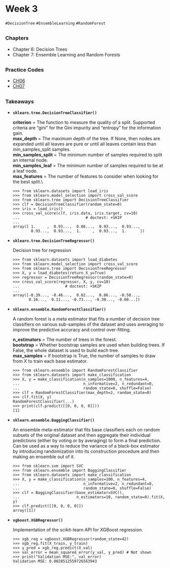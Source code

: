 # Week 3
`#DecisionTree` `#EnsembleLearning` `#RandomForest`

##

### Chapters
- Chapter 6: Decision Trees
- Chapter 7: Ensemble Learning and Random Forests

##

### Practice Codes
- [CH06](./codes/CH06_decision_trees.ipynb)
- [CH07](./codes/CH07_ensemble_learning_and_random_forests.ipynb)

##

### Takeaways
- <code>**sklearn.tree.DecisionTreeClassifier()**</code>
  
  **criterion** = The function to measure the quality of a split. Supported criteria are “gini” for the Gini impurity and “entropy” for the information gain.\
  **max_depth** = The maximum depth of the tree. If None, then nodes are expanded until all leaves are pure or until all leaves contain less than min_samples_split samples.\
  **min_samples_split** = The minimum number of samples required to split an internal node.\
  **min_samples_leaf** = The minimum number of samples required to be at a leaf node.\
  **max_features** = The number of features to consider when looking for the best split.\
  
  
  ```
  >>> from sklearn.datasets import load_iris
  >>> from sklearn.model_selection import cross_val_score
  >>> from sklearn.tree import DecisionTreeClassifier
  >>> clf = DecisionTreeClassifier(random_state=0)
  >>> iris = load_iris()
  >>> cross_val_score(clf, iris.data, iris.target, cv=10)
  ...                             # doctest: +SKIP
  ...
  array([ 1.     ,  0.93...,  0.86...,  0.93...,  0.93...,
          0.93...,  0.93...,  1.     ,  0.93...,  1.      ])  
  ```
  
- <code>**sklearn.tree.DecisionTreeRegressor()**</code>
  
  Decision tree for regression
  
  ```
  >>> from sklearn.datasets import load_diabetes
  >>> from sklearn.model_selection import cross_val_score
  >>> from sklearn.tree import DecisionTreeRegressor
  >>> X, y = load_diabetes(return_X_y=True)
  >>> regressor = DecisionTreeRegressor(random_state=0)
  >>> cross_val_score(regressor, X, y, cv=10)
  ...                    # doctest: +SKIP
  ...
  array([-0.39..., -0.46...,  0.02...,  0.06..., -0.50...,
         0.16...,  0.11..., -0.73..., -0.30..., -0.00...])
  ```
  
  
- <code>**sklearn.ensemble.RandomForestClassifier()**</code>

  A random forest is a meta estimator that fits a number of decision tree classifiers on various sub-samples of the dataset and uses averaging to improve the predictive accuracy and control over-fitting.

  **n_estimators** = The number of trees in the forest.\
  **bootstrap** = Whether bootstrap samples are used when building trees. If False, the whole dataset is used to build each tree.\
  **max_samples** = If bootstrap is True, the number of samples to draw from X to train each base estimator.
  
  ```
  >>> from sklearn.ensemble import RandomForestClassifier
  >>> from sklearn.datasets import make_classification
  >>> X, y = make_classification(n_samples=1000, n_features=4,
  ...                            n_informative=2, n_redundant=0,
  ...                            random_state=0, shuffle=False)
  >>> clf = RandomForestClassifier(max_depth=2, random_state=0)
  >>> clf.fit(X, y)
  RandomForestClassifier(...)
  >>> print(clf.predict([[0, 0, 0, 0]]))
  [1]
  ```
  
  
- <code>**sklearn.ensemble.BaggingClassifier()**</code>

  An ensemble meta-estimator that fits base classifiers each on random subsets of the original dataset and then aggregate their individual predictions (either by voting or by averaging) to form a final prediction.\
  Can be used as a way to reduce the variance of a black-box estimator by introducing randomization into its construction procedure and then making an ensemble out of it.

  ```
  >>> from sklearn.svm import SVC
  >>> from sklearn.ensemble import BaggingClassifier
  >>> from sklearn.datasets import make_classification
  >>> X, y = make_classification(n_samples=100, n_features=4,
  ...                            n_informative=2, n_redundant=0,
  ...                            random_state=0, shuffle=False)
  >>> clf = BaggingClassifier(base_estimator=SVC(),
  ...                         n_estimators=10, random_state=0).fit(X, y)
  >>> clf.predict([[0, 0, 0, 0]])
  array([1])
  ```

- <code>**xgboost.XGBRegressor()**</code>

  Implementation of the scikit-learn API for XGBoost regression.
  
  ```
  >>> xgb_reg = xgboost.XGBRegressor(random_state=42)
  >>> xgb_reg.fit(X_train, y_train)
  >>> y_pred = xgb_reg.predict(X_val)
  >>> val_error = mean_squared_error(y_val, y_pred) # Not shown
  >>> print("Validation MSE:", val_error)
  Validation MSE: 0.0028512559726563943
  ```
